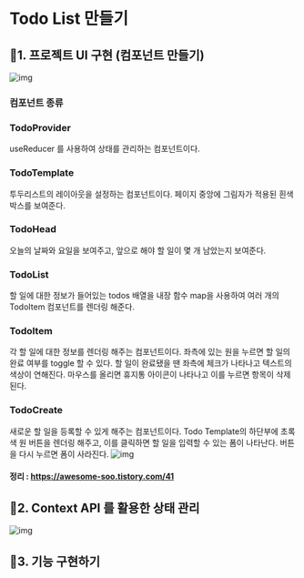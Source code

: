 # Todo List 만들기

## 💜1. 프로젝트 UI 구현 (컴포넌트 만들기)

![img](https://img1.daumcdn.net/thumb/R1280x0/?scode=mtistory2&fname=https%3A%2F%2Fblog.kakaocdn.net%2Fdn%2FnQG8W%2FbtrNcV4ZzBO%2F2diC6twZUxLTYbcZEGrDM0%2Fimg.png)

### 컴포넌트 종류

### TodoProvider

useReducer 를 사용하여 상태를 관리하는 컴포넌트이다.

### TodoTemplate

투두리스트의 레이아웃을 설정하는 컴포넌트이다.
페이지 중앙에 그림자가 적용된 흰색 박스를 보여준다.

### TodoHead

오늘의 날짜와 요일을 보여주고, 앞으로 해야 할 일이 몇 개 남았는지 보여준다.

### TodoList

할 일에 대한 정보가 들어있는 todos 배열을 내장 함수 map을 사용하여 여러 개의 TodoItem 컴포넌트를 렌더링 해준다.

### TodoItem

각 할 일에 대한 정보를 렌더링 해주는 컴포넌트이다.
좌측에 있는 원을 누르면 할 일의 완료 여부를 toggle 할 수 있다.
할 일이 완료됐을 땐 좌측에 체크가 나타나고 텍스트의 색상이 연해진다.
마우스를 올리면 휴지통 아이콘이 나타나고 이를 누르면 항목이 삭제된다.

### TodoCreate

새로운 할 일을 등록할 수 있게 해주는 컴포넌트이다.
Todo Template의 하단부에 초록색 원 버튼을 렌더링 해주고, 이를 클릭하면 할 일을 입력할 수 있는 폼이 나타난다.
버튼을 다시 누르면 폼이 사라진다.
![img](https://blog.kakaocdn.net/dn/brocUy/btrNdo6YQie/Rpw2EQFxkb8DhqM6wOKJK1/img.png)

#### 정리 : https://awesome-soo.tistory.com/41

## 💜2. Context API 를 활용한 상태 관리

![img](https://blog.kakaocdn.net/dn/db0qhH/btrNibmPlIN/PmyNKhXAar7akjKon8ykC1/img.png)

## 💜3. 기능 구현하기
